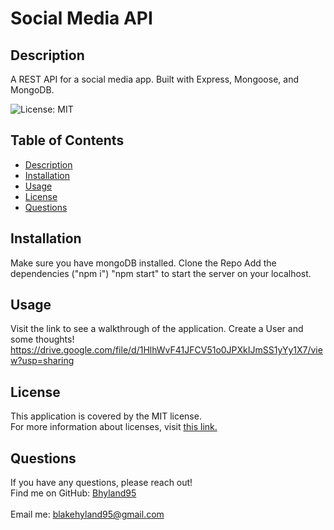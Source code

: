 # Social Media API
 
  ## Description
  A REST API for a social media app. Built with Express, Mongoose, and MongoDB.

  ![License: MIT](https://img.shields.io/badge/License-MIT-yellow.svg)

  ## Table of Contents
  - [Description](#description)
  - [Installation](#installation)
  - [Usage](#usage)
  - [License](#license)
  - [Questions](#questions)

  ## Installation
  Make sure you have mongoDB installed.
  Clone the Repo
  Add the dependencies ("npm i")
  "npm start" to start the server on your localhost. 
  

  ## Usage
  Visit the link to see a walkthrough of the application. Create a User and some thoughts! 
   https://drive.google.com/file/d/1HlhWvF41JFCV51o0JPXkIJmSS1yYy1X7/view?usp=sharing


  ## License
  This application is covered by the MIT license. 
  <br />
  For more information about licenses, visit [this link.](https://docs.github.com/en/repositories/managing-your-repositorys-settings-and-features/customizing-your-repository/licensing-a-repository)

  ## Questions
  If you have any questions, please reach out! 
  <br />
  Find me on GitHub: [Bhyland95](https://github.com/Bhyland95)<br />
  <br />
  Email me: blakehyland95@gmail.com

